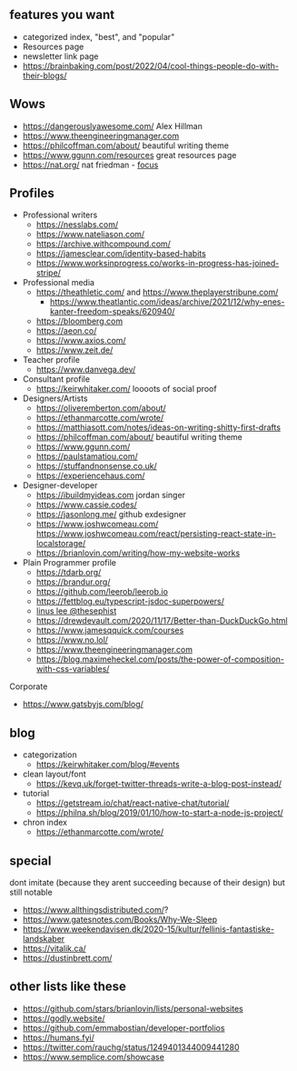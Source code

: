 

## features you want

- categorized index, "best", and "popular"
- Resources page
- newsletter link page
- https://brainbaking.com/post/2022/04/cool-things-people-do-with-their-blogs/

## Wows

- https://dangerouslyawesome.com/ Alex Hillman
- https://www.theengineeringmanager.com
- https://philcoffman.com/about/ beautiful writing theme
- https://www.ggunn.com/resources great resources page
- https://nat.org/ nat friedman - [focus](https://twitter.com/rauchg/status/1549823811167457285)

## Profiles

- Professional writers
	- https://nesslabs.com/
	- https://www.nateliason.com/
	- https://archive.withcompound.com/
	- https://jamesclear.com/identity-based-habits
	- https://www.worksinprogress.co/works-in-progress-has-joined-stripe/
- Professional media
	- https://theathletic.com/ and https://www.theplayerstribune.com/
		- https://www.theatlantic.com/ideas/archive/2021/12/why-enes-kanter-freedom-speaks/620940/
	- https://bloomberg.com
	- https://aeon.co/
	- https://www.axios.com/
	- https://www.zeit.de/
- Teacher profile
	- https://www.danvega.dev/
- Consultant profile
	- https://keirwhitaker.com/ loooots of social proof
- Designers/Artists
	- https://oliveremberton.com/about/
	- https://ethanmarcotte.com/wrote/
	- https://matthiasott.com/notes/ideas-on-writing-shitty-first-drafts
	- https://philcoffman.com/about/ beautiful writing theme
	- https://www.ggunn.com/
	- https://paulstamatiou.com/
	- https://stuffandnonsense.co.uk/
	- https://experiencehaus.com/
- Designer-developer
	- https://ibuildmyideas.com jordan singer
	- https://www.cassie.codes/
	- https://jasonlong.me/ github exdesigner
	- https://www.joshwcomeau.com/ https://www.joshwcomeau.com/react/persisting-react-state-in-localstorage/
	- https://brianlovin.com/writing/how-my-website-works
- Plain Programmer profile
	- https://tdarb.org/
	- https://brandur.org/
	- https://github.com/leerob/leerob.io
	- https://fettblog.eu/typescript-jsdoc-superpowers/
	- [linus lee @thesephist](https://thesephist.com/)
	- https://drewdevault.com/2020/11/17/Better-than-DuckDuckGo.html
	- https://www.jamesqquick.com/courses
	- https://www.no.lol/
	- https://www.theengineeringmanager.com
	- https://blog.maximeheckel.com/posts/the-power-of-composition-with-css-variables/

Corporate
- https://www.gatsbyjs.com/blog/



## blog

- categorization
	- https://keirwhitaker.com/blog/#events
- clean layout/font
	- https://kevq.uk/forget-twitter-threads-write-a-blog-post-instead/
- tutorial
	- https://getstream.io/chat/react-native-chat/tutorial/
	- https://philna.sh/blog/2019/01/10/how-to-start-a-node-js-project/
- chron index
	- https://ethanmarcotte.com/wrote/


## special

dont imitate (because they arent succeeding because of their design) but still notable
- https://www.allthingsdistributed.com/?
- https://www.gatesnotes.com/Books/Why-We-Sleep
- https://www.weekendavisen.dk/2020-15/kultur/fellinis-fantastiske-landskaber
- https://vitalik.ca/
- https://dustinbrett.com/

## other lists like these
- https://github.com/stars/brianlovin/lists/personal-websites
- https://godly.website/
- https://github.com/emmabostian/developer-portfolios
- https://humans.fyi/
- https://twitter.com/rauchg/status/1249401344009441280
- https://www.semplice.com/showcase
